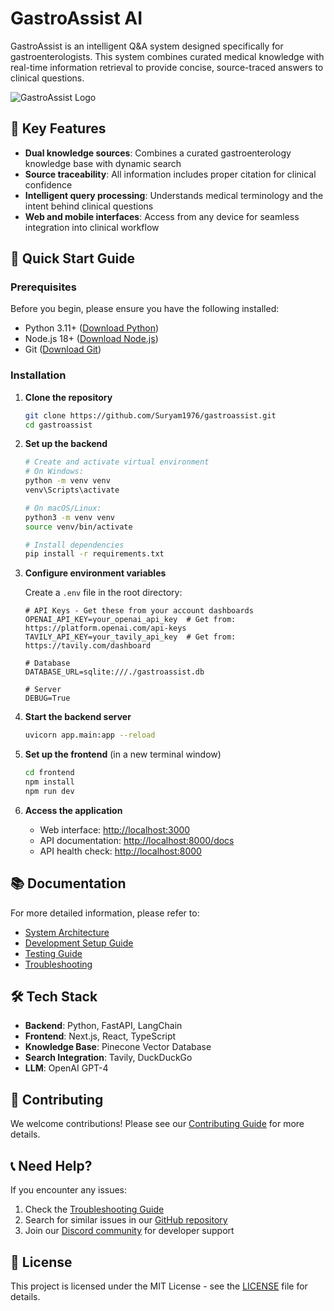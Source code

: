 # GastroAssist AI

GastroAssist is an intelligent Q&A system designed specifically for gastroenterologists. This system combines curated medical knowledge with real-time information retrieval to provide concise, source-traced answers to clinical questions.

![GastroAssist Logo](https://via.placeholder.com/500x150?text=GastroAssist+AI)

## 🌟 Key Features

- **Dual knowledge sources**: Combines a curated gastroenterology knowledge base with dynamic search
- **Source traceability**: All information includes proper citation for clinical confidence
- **Intelligent query processing**: Understands medical terminology and the intent behind clinical questions
- **Web and mobile interfaces**: Access from any device for seamless integration into clinical workflow

## 🚀 Quick Start Guide

### Prerequisites

Before you begin, please ensure you have the following installed:

- Python 3.11+ ([Download Python](https://www.python.org/downloads/))
- Node.js 18+ ([Download Node.js](https://nodejs.org/))
- Git ([Download Git](https://git-scm.com/downloads))

### Installation

1. **Clone the repository**

   ```bash
   git clone https://github.com/Suryam1976/gastroassist.git
   cd gastroassist
   ```

2. **Set up the backend**

   ```bash
   # Create and activate virtual environment
   # On Windows:
   python -m venv venv
   venv\Scripts\activate

   # On macOS/Linux:
   python3 -m venv venv
   source venv/bin/activate

   # Install dependencies
   pip install -r requirements.txt
   ```

3. **Configure environment variables**

   Create a `.env` file in the root directory:

   ```
   # API Keys - Get these from your account dashboards
   OPENAI_API_KEY=your_openai_api_key  # Get from: https://platform.openai.com/api-keys
   TAVILY_API_KEY=your_tavily_api_key  # Get from: https://tavily.com/dashboard

   # Database
   DATABASE_URL=sqlite:///./gastroassist.db

   # Server
   DEBUG=True
   ```

4. **Start the backend server**

   ```bash
   uvicorn app.main:app --reload
   ```

5. **Set up the frontend** (in a new terminal window)

   ```bash
   cd frontend
   npm install
   npm run dev
   ```

6. **Access the application**

   - Web interface: [http://localhost:3000](http://localhost:3000)
   - API documentation: [http://localhost:8000/docs](http://localhost:8000/docs)
   - API health check: [http://localhost:8000](http://localhost:8000)

## 📚 Documentation

For more detailed information, please refer to:

- [System Architecture](./docs/architecture/system-overview.md)
- [Development Setup Guide](./docs/development/setup-guide.md)
- [Testing Guide](./docs/development/testing-guide.md)
- [Troubleshooting](./docs/troubleshooting.md)

## 🛠️ Tech Stack

- **Backend**: Python, FastAPI, LangChain
- **Frontend**: Next.js, React, TypeScript
- **Knowledge Base**: Pinecone Vector Database
- **Search Integration**: Tavily, DuckDuckGo
- **LLM**: OpenAI GPT-4

## 🤝 Contributing

We welcome contributions! Please see our [Contributing Guide](./docs/development/contributing.md) for more details.

## 📞 Need Help?

If you encounter any issues:

1. Check the [Troubleshooting Guide](./docs/troubleshooting.md)
2. Search for similar issues in our [GitHub repository](https://github.com/your-organization/gastroassist/issues)
3. Join our [Discord community](https://discord.gg/gastroassist) for developer support

## 📄 License

This project is licensed under the MIT License - see the [LICENSE](LICENSE) file for details.
